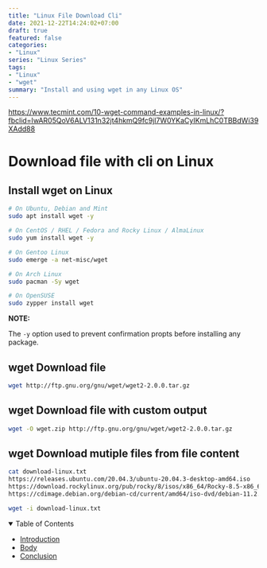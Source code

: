 ```yaml
---
title: "Linux File Download Cli"
date: 2021-12-22T14:24:02+07:00
draft: true
featured: false
categories: 
- "Linux"
series: "Linux Series"
tags: 
- "Linux"
- "wget"
summary: "Install and using wget in any Linux OS"
---
```


https://www.tecmint.com/10-wget-command-examples-in-linux/?fbclid=IwAR05QoV6ALV131n32jt4hkmQ9fc9jl7W0YKaCyIKmLhC0TBBdWi39XAdd88

# Download file with cli on Linux

## Install wget on Linux

```bash
# On Ubuntu, Debian and Mint
sudo apt install wget -y

# On CentOS / RHEL / Fedora and Rocky Linux / AlmaLinux
sudo yum install wget -y

# On Gentoo Linux
sudo emerge -a net-misc/wget

# On Arch Linux
sudo pacman -Sy wget

# On OpenSUSE
sudo zypper install wget
```

**NOTE:**

The ```-y``` option used to prevent confirmation propts before installing any package.

## wget Download file
```bash
wget http://ftp.gnu.org/gnu/wget/wget2-2.0.0.tar.gz
```

## wget Download file with custom output
```bash
wget -O wget.zip http://ftp.gnu.org/gnu/wget/wget2-2.0.0.tar.gz
```

## wget Download mutiple files from file content
```bash
cat download-linux.txt
https://releases.ubuntu.com/20.04.3/ubuntu-20.04.3-desktop-amd64.iso
https://download.rockylinux.org/pub/rocky/8/isos/x86_64/Rocky-8.5-x86_64-dvd1.iso
https://cdimage.debian.org/debian-cd/current/amd64/iso-dvd/debian-11.2.0-amd64-DVD-1.iso
```

```bash
wget -i download-linux.txt
```

<details open>
    <summary>Table of Contents</summary>
    <ul>
        <li><a href="#" class="active">Introduction</a></li>
        <li><a href="/2/">Body</a></li>
        <li><a href="/3/">Conclusion</a></li>
    </ul>
</details>